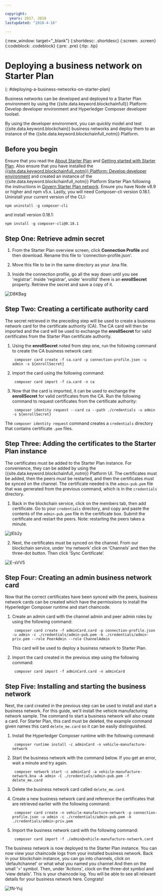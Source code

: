 ```yaml
---

copyright:
  years: 2017, 2018
lastupdated: "2018-4-16"

---
```


{:new_window: target="_blank"}
{:shortdesc: .shortdesc}
{:screen: .screen}
{:codeblock: .codeblock}
{:pre: .pre}
{:tip: .tip}

# Deploying a business network on Starter Plan
{: #deploying-a-business-networks-on-starter-plan}

Business networks can be developed and deployed to a Starter Plan environment by using the {{site.data.keyword.blockchainfull}} Platform: Develop developer environment and Hyperledger Composer developer toolset.

By using the developer environment, you can quickly model and test {{site.data.keyword.blockchain}} business networks and deploy them to an instance of the {{site.data.keyword.blockchainfull_notm}} Platform.

## Before you begin

Ensure that you read the [About Starter Plan](./starter_plan.html) and [Getting started with Starter Plan](./get_start_starter_plan.html). Also ensure that you have installed the [{{site.data.keyword.blockchainfull_notm}} Platform: Develop developer environment](./develop_install.html) and created an instance of the {{site.data.keyword.blockchainfull_notm}} Platform Starter Plan following the instructions in [Govern Starter Plan network](./get_start_starter_plan.html). Ensure you have Node v8.9 or higher and npm v5.x. Lastly, you will need Composer-cli version 0.18.1. Uninstall your current version of the CLI:

`npm uninstall -g composer-cli`

and install version 0.18.1:

`npm install -g composer-cli@0.18.1`


## Step One: Retrieve admin secret

1. From the Starter Plan overview screen, click **Connection Profile** and then download. Rename this file to 'connection-profile.json'. 

2. Move this file to be in the same directory as your .bna file.

3. Inside the connection profile, go all the way down until you see 'registrar'. Inside 'registrar', under 'enrollId' there is an **enrollSecret** property. Retrieve the secret and save a copy of it.

![D8KBag](https://i.makeagif.com/media/4-12-2018/D8KBag.gif)



## Step Two: Creating a certificate authority card

The secret retrieved in the preceding step will be used to create a business network card for the certificate authority (CA). The CA card will then be imported and the card will be used to exchange the **enrollSecret** for valid certificates from the Starter Plan certificate authority.

1. Using the **enrollSecret** noted from step one, run the following command to create the CA business network card:

        composer card create -f ca.card -p connection-profile.json -u admin -s ${enrollSecret}

2. Import the card using the following command:

        composer card import -f ca.card -n ca

3. Now that the card is imported, it can be used to exchange the **enrollSecret** for valid certificates from the CA. Run the following command to request certificates from the certificate authority:

        composer identity request --card ca --path ./credentials -u admin -s ${enrollSecret}

The `composer identity request` command creates a `credentials` directory that contains certificate `.pem` files.

## Step Three: Adding the certificates to the Starter Plan instance

The certificates must be added to the Starter Plan instance. For convenience, they can be added by using the {{site.data.keyword.blockchainfull_notm}} Platform UI. The certificates must be added, then the peers must be restarted, and then the certificates must be synced on the channel. The certificate needed is the `admin-pub.pem` file that was generated from the previous command, which is in the `credentials` directory.

1. Back in the blockchain service, click on the members tab, then add certificate. Go to your `credentials` directory, and copy and paste the contents of the `admin-pub.pem` file in the certificate box. Submit the certificate and restart the peers. Note: restarting the peers takes a minute.

![jlEb2y](https://i.makeagif.com/media/4-12-2018/jlEb2y.gif)

2. Next, the certificates must be synced on the channel. From our blockchain service, under ‘my network’ click on ‘Channels’ and then the three-dot button. Then click ‘Sync Certificate’.

![E-sVV5](https://i.makeagif.com/media/4-12-2018/E-sVV5.gif)

## Step Four: Creating an admin business network card

Now that the correct certificates have been synced with the peers, business network cards can be created which have the permissions to install the Hyperledger Composer runtime and start chaincode.

1. Create an admin card with the channel admin and peer admin roles by using the following command:

        composer card create -f adminCard.card -p connection-profile.json -u admin -c ./credentials/admin-pub.pem -k ./credentials/admin-priv.pem --role PeerAdmin --role ChannelAdmin

    This card will be used to deploy a business network to Starter Plan.

2. Import the card created in the previous step using the following command:

        composer card import -f adminCard.card -n adminCard

## Step Five: Installing and starting the business network

Next, the card created in the previous step can be used to install and start a business network. For this guide, we'll install the vehicle manufacturing network sample. The command to start a business network will also create a card. For Starter Plan, this card must be deleted, the example command given names this card `delete_me.card` so it can be easily distinguished.

1. Install the Hyperledger Composer runtime with the following command:

        composer runtime install -c adminCard -n vehicle-manufacture-network

2. Start the business network with the command below. If you get an error, wait a minute and try again.

        composer network start -c adminCard -a vehicle-manufacture-network.bna -A admin -C ./credentials/admin-pub.pem -f delete_me.card

3. Delete the business network card called `delete_me.card`.

4. Create a new business network card and reference the certificates that are retrieved earlier with the following command:

        composer card create -n vehicle-manufacture-network -p connection-profile.json -u admin -c ./credentials/admin-pub.pem -k ./credentials/admin-priv.pem

5. Import the business network card with the following command:

        composer card import -f ./admin@vehicle-manufacture-network.card

The business network is now deployed to the Starter Plan instance. You can now view your chaincode logs from your installed business network. Back in your blockchain instance, you can go into channels, click on 'defaultchannel' or what what you named you channel
And then on the small '>' symbol. Then, under 'Actions', clock on the three-dot symbol
and 'view details'. This is your chaincode log. You will be able to see all relevant details for 
your business network here. Congrats!

![fN-Yuj](https://i.makeagif.com/media/4-13-2018/fN-Yuj.gif)
